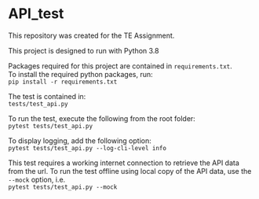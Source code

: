 # API_test
This repository was created for the TE Assignment.  

This project is designed to run with Python 3.8

Packages required for this project are contained in `requirements.txt`.  
To install the required python packages, run:  
`pip install -r requirements.txt`

The test is contained in:  
`tests/test_api.py`  

To run the test, execute the following from the root folder:  
`pytest tests/test_api.py`

To display logging, add the following option:  
`pytest tests/test_api.py --log-cli-level info`

This test requires a working internet connection to retrieve the API data from the url.
To run the test offline using local copy of the API data, use the `--mock` option, i.e.  
`pytest tests/test_api.py --mock`
